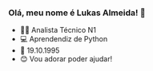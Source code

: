 ### Olá, meu nome é Lukas Almeida! 👋
- 👨‍💼 Analista Técnico N1 
- 💻 Aprendendiz de Python
- 🎂 19.10.1995
- 😊 Vou adorar poder ajudar!
